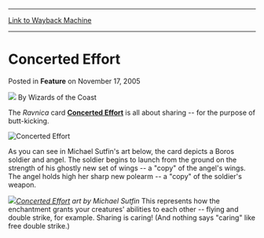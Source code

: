 
---
[Link to Wayback Machine](https://web.archive.org/web/20220126203802/https://magic.wizards.com/en/articles/archive/feature/concerted-effort-2005-11-17)

[_metadata_:wayback_url]:- "https://magic.wizards.com/en/articles/archive/feature/concerted-effort-2005-11-17"
[_metadata_:wayback_raw_url]:- "https://web.archive.org/web/20220126203802id_/https://magic.wizards.com/en/articles/archive/feature/concerted-effort-2005-11-17"
[_metadata_:wayback_capture_timestamp]:- "2022-01-26 20:38:02+00:00"
[_metadata_:publish_date]:- "2005-11-17"
[_metadata_:description]:- "The Ravnica card Concerted Effort is all about sharing -- for the purpose of butt-kicking. As you can see in Michael Sutfin's art below, the card depicts a Boros soldier and angel. The soldier begins to launch from the ground on the strength of his ghostly new set of wings -- a `copy` of the angel's wings. The angel holds high her sharp new polearm -- a `copy` of the soldier's"
[_metadata_:generator]:- "Drupal 7 (http://drupal.org)"
---


Concerted Effort
================



 Posted in **Feature**
 on November 17, 2005 






![](https://media.magic.wizards.com/styles/auth_small/public/images/person/wizards_author.jpg)
By Wizards of the Coast












The *Ravnica* card **[Concerted Effort](https://gatherer.wizards.com/Pages/Card/Details.aspx?name=Concerted+Effort)** is all about sharing -- for the purpose of butt-kicking.



![Concerted Effort](http://gatherer.wizards.com/Handlers/Image.ashx?type=card&name=Concerted+Effort)

As you can see in Michael Sutfin's art below, the card depicts a Boros soldier and angel. The soldier begins to launch from the ground on the strength of his ghostly new set of wings -- a "copy" of the angel's wings. The angel holds high her sharp new polearm -- a "copy" of the soldier's weapon.


![](https://web.archive.org/web/20120908004405id_/http://www.wizards.com/global/images/mtgcom_arcana_951_pic1_en.jpg)*[Concerted Effort](https://gatherer.wizards.com/Pages/Card/Details.aspx?name=Concerted+Effort) art by Michael Sutfin* 
This represents how the enchantment grants your creatures' abilities to each other -- flying and double strike, for example. Sharing is caring! (And nothing says "caring" like free double strike.)








